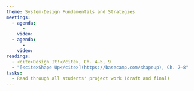 ```yaml
---
theme: System-Design Fundamentals and Strategies
meetings:
  - agenda:
      -
    video:
  - agenda:
      -
    video:
readings:
  - <cite>Design It!</cite>, Ch. 4–5, 9
  - "[<cite>Shape Up</cite>](https://basecamp.com/shapeup), Ch. 7–8"
tasks:
  - Read through all students' project work (draft and final)
---
```

